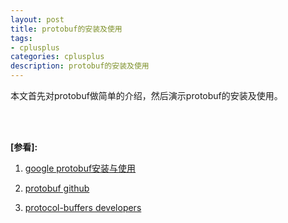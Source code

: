 ```yaml
---
layout: post
title: protobuf的安装及使用
tags:
- cplusplus
categories: cplusplus
description: protobuf的安装及使用
---
```


本文首先对protobuf做简单的介绍，然后演示protobuf的安装及使用。



<!-- more -->





<br />
<br />

**[参看]:**

1. [google protobuf安装与使用](https://www.cnblogs.com/luoxn28/p/5303517.html)

2. [protobuf github](https://github.com/protocolbuffers/protobuf)

3. [protocol-buffers developers](https://developers.google.com/protocol-buffers/)

<br />
<br />
<br />





